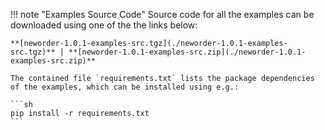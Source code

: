 !!! note "Examples Source Code"
    Source code for all the examples can be downloaded using one of the the links below:

    **[neworder-1.0.1-examples-src.tgz](./neworder-1.0.1-examples-src.tgz)** | **[neworder-1.0.1-examples-src.zip](./neworder-1.0.1-examples-src.zip)**

    The contained file `requirements.txt` lists the package dependencies of the examples, which can be installed using e.g.: 

    ```sh
    pip install -r requirements.txt
    ```
